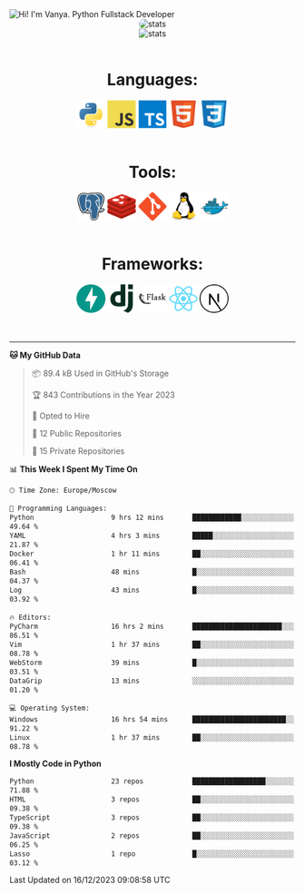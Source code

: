 <img src="https://readme-typing-svg.demolab.com?font=Fira+Code&size=40&duration=3000&color=9745F5&center=true&multiline=true&repeat=false&random=false&width=1000&height=120&lines=Hi!+I'm+Vanya;Python+Fullstack+Developer" alt="Hi! I'm Vanya. Python Fullstack Developer" />
<div align="center">
  <img src="http://github-readme-streak-stats.herokuapp.com?user=schr1k&theme=midnight-purple&hide_border=true&border_radius=0&date_format=j%20M%5B%20Y%5D&card_width=500&dates=9745F5&background=020202&border=9745F5&stroke=9745F5&ring=9745F5&fire=9745F5&currStreakNum=9745F5&sideNums=9745F5&currStreakLabel=9745F5&sideLabels=9745F5&excludeDaysLabel=9745F5&border_radius=20"
    alt="stats" width=60% style="border-radius: 100px"/>
</div>
<div align="center">
  <img src="https://github-readme-stats.vercel.app/api?username=schr1k&theme=midnight-purple&show_icons=true&hide_border=true&bg_color=020202&text_color=9745F5&title_color=9745F5&icon_color=9745F5&hide_rank=true&hide=contribs,issues&border_radius=10"
    alt="stats" width=60%/>
</div>
<br/>
<div align="center">
  <h1>Languages:</h1>
  <img src="https://github.com/devicons/devicon/blob/master/icons/python/python-original.svg" title="Python" alt="Python" width="10%" height="auto"/>
  <img src="https://github.com/devicons/devicon/blob/master/icons/javascript/javascript-original.svg" title="JavaScript" alt="JavaScript" width="10%" height="auto"/>
  <img src="https://github.com/devicons/devicon/blob/master/icons/typescript/typescript-original.svg" title="TypeScript" alt="TypeScript" width="10%" height="auto"/>
  <img src="https://github.com/devicons/devicon/blob/master/icons/html5/html5-original.svg" title="Html" alt="Html" width="10%" height="auto"/>
  <img src="https://github.com/devicons/devicon/blob/master/icons/css3/css3-original.svg" title="Css" alt="Css" width="10%" height="auto"/>
  <br/>
  <br/>
  <h1>Tools:</h1>
  <img src="https://github.com/devicons/devicon/blob/master/icons/postgresql/postgresql-original.svg" title="Postgresql" alt="Postgresql" width="10%" height="auto"/>
  <img src="https://github.com/devicons/devicon/blob/master/icons/redis/redis-original.svg" title="Redis" alt="Redis" width="10%" height="auto"/>
  <img src="https://github.com/devicons/devicon/blob/master/icons/git/git-original.svg" title="Git" alt="Git" width="10%" height="auto"/>
  <img src="https://github.com/devicons/devicon/blob/master/icons/linux/linux-original.svg" title="Linux" alt="Linux" width="10%" height="auto"/>
  <img src="https://github.com/devicons/devicon/blob/master/icons/docker/docker-original.svg" title="Docker" alt="Docker" width="10%" height="auto"/>
  <br/>
  <br/>
  <h1>Frameworks:</h1>
  <img src="https://github.com/devicons/devicon/blob/master/icons/fastapi/fastapi-original.svg" title="FastAPI" alt="FastAPI" width="10%" height="auto"/>
  <img src="https://github.com/devicons/devicon/blob/master/icons/django/django-plain.svg" title="Django" alt="Django" width="10%" height="auto"/>
  <img src="https://github.com/devicons/devicon/blob/master/icons/flask/flask-original-wordmark.svg" title="Flask" alt="Flask" width="10%" height="auto"/>
  <img src="https://github.com/devicons/devicon/blob/master/icons/react/react-original.svg" title="React" alt="React" width="10%" height="auto"/>
  <img src="https://github.com/devicons/devicon/blob/master/icons/nextjs/nextjs-line.svg" title="Next" alt="Next" width="10%" height="auto"/>
</div>
<br/>
<br/>

---
<!--START_SECTION:waka-->
**🐱 My GitHub Data** 

> 📦 89.4 kB Used in GitHub's Storage 
 > 
> 🏆 843 Contributions in the Year 2023
 > 
> 💼 Opted to Hire
 > 
> 📜 12 Public Repositories 
 > 
> 🔑 15 Private Repositories 
 > 
📊 **This Week I Spent My Time On** 

```text
🕑︎ Time Zone: Europe/Moscow

💬 Programming Languages: 
Python                   9 hrs 12 mins       ████████████░░░░░░░░░░░░░   49.64 % 
YAML                     4 hrs 3 mins        █████░░░░░░░░░░░░░░░░░░░░   21.87 % 
Docker                   1 hr 11 mins        ██░░░░░░░░░░░░░░░░░░░░░░░   06.41 % 
Bash                     48 mins             █░░░░░░░░░░░░░░░░░░░░░░░░   04.37 % 
Log                      43 mins             █░░░░░░░░░░░░░░░░░░░░░░░░   03.92 % 

🔥 Editors: 
PyCharm                  16 hrs 2 mins       ██████████████████████░░░   86.51 % 
Vim                      1 hr 37 mins        ██░░░░░░░░░░░░░░░░░░░░░░░   08.78 % 
WebStorm                 39 mins             █░░░░░░░░░░░░░░░░░░░░░░░░   03.51 % 
DataGrip                 13 mins             ░░░░░░░░░░░░░░░░░░░░░░░░░   01.20 % 

💻 Operating System: 
Windows                  16 hrs 54 mins      ███████████████████████░░   91.22 % 
Linux                    1 hr 37 mins        ██░░░░░░░░░░░░░░░░░░░░░░░   08.78 % 
```

**I Mostly Code in Python** 

```text
Python                   23 repos            ██████████████████░░░░░░░   71.88 % 
HTML                     3 repos             ██░░░░░░░░░░░░░░░░░░░░░░░   09.38 % 
TypeScript               3 repos             ██░░░░░░░░░░░░░░░░░░░░░░░   09.38 % 
JavaScript               2 repos             ██░░░░░░░░░░░░░░░░░░░░░░░   06.25 % 
Lasso                    1 repo              █░░░░░░░░░░░░░░░░░░░░░░░░   03.12 % 
```




 Last Updated on 16/12/2023 09:08:58 UTC
<!--END_SECTION:waka-->
